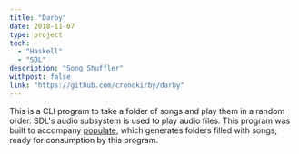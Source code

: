 ```yaml
---
title: "Darby"
date: 2018-11-07
type: project
tech:
  - "Haskell"
  - "SDL"
description: "Song Shuffler"
withpost: false
link: "https://github.com/cronokirby/darby"
---
```

This is a CLI program to take a folder of songs and play them in a random order.
SDL's audio subsystem is used to play audio files. This program was built to accompany
[populate](https://github.com/cronokirby/populate), which generates folders filled with songs,
ready for consumption by this program.
<!--more-->